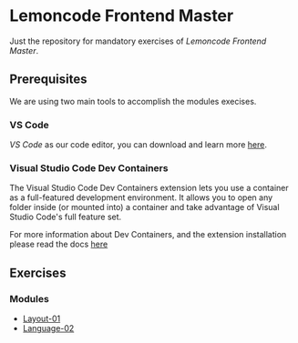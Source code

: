 # Lemoncode Frontend Master

Just the repository for mandatory exercises of *Lemoncode Frontend Master*.

## Prerequisites

We are using two main tools to accomplish the modules execises.

### VS Code

*VS Code* as our code editor, you can download and learn more [here](https://code.visualstudio.com/).


### Visual Studio Code Dev Containers

The Visual Studio Code Dev Containers extension lets you use a container as a full-featured development environment. It allows you to open any folder inside (or mounted into) a container and take advantage of Visual Studio Code's full feature set.

For more information about Dev Containers, and the extension installation please read the docs [here](https://code.visualstudio.com/docs/devcontainers/containers)


## Exercises

### Modules

- [Layout-01](./01-layout/Readme.md)
- [Language-02](./02-language/Readme.md)

